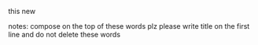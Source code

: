 this new














notes:
compose on the top of these words plz
please write title on the first line
and do not delete these words
